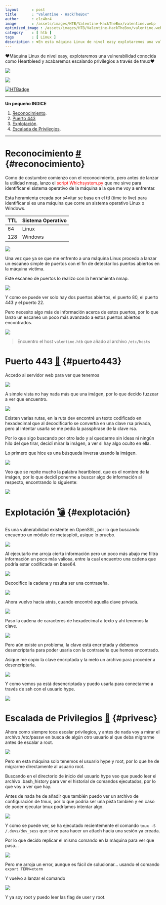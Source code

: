 ```yaml
---
layout      : post
title       : "Valentine - HackTheBox"
author      : elc4br4
image       : /assets/images/HTB/Valentine-HackTheBox/valentine.webp
optimized_image : /assets/images/HTB/Valentine-HackTheBox/valentine.webp
category    : [ htb ]
tags        : [ Linux ]
description : ❤️En esta máquina Linux de nivel easy explotaremos una vulnerabilidad conocida como Heartbleed y acabremos escalando privilegios a través de tmux❤️
---
```


❤️Máquina Linux de nivel easy, explotaremos una vulnerabilidad conocida como Heartbleed y acabaremos escalando privilegios a través de tmux❤️

![](/assets/images/HTB/Valentine-HackTheBox/valentine2.webp)

![](/assets/images/HTB/Valentine-HackTheBox/valentine-rating.webp)

[![HTBadge](https://www.hackthebox.eu/badge/image/533771)](https://www.hackthebox.com/home/users/profile/533771)

***
**Un pequeño INDICE**

1. [Reconocimiento](#reconocimiento).
2. [Puerto 443](#puerto443)
3. [Explotación](#explotación).
4. [Escalada de Privilegios](#privesc).

***

# Reconocimiento [#](reconocimiento) {#reconocimiento}

Como de costumbre comienzo con el reconocimiento, pero antes de lanzar la utilidad nmap, lanzo el <span style="color:red"> script Whichsystem.py </span> que me sirve para identificar el sistema operativo de la máquina a la que me voy a enfrentar.

Esta heramienta creada por s4vitar se basa en el ttl (time to live) para identificar si es una máquina que corre un sistema operativo Linux o Windows.

| TTL    | Sistema Operativo | 
| :----- | :------- | 
| 64     | Linux    | 
| 128    | Windows  |

![](/assets/images/HTB/Valentine-HackTheBox/whichsystem.webp)

Una vez que ya se que me enfrento a una máquina Linux procedo a lanzar un escaneo simple de puertos con el fin de detectar los puertos abiertos en la máquina víctima.

Este escaneo de puertos lo realizo con la herramienta nmap.

![](/assets/images/HTB/Valentine-HackTheBox/nmap1.webp)

Y como se puede ver solo hay dos puertos abiertos, el puerto 80, el puerto 443 y el puerto 22.

Pero necesito algo más de información acerca de estos puertos, por lo que lanzo un escaneo un poco más avanzado a estos puertos abiertos encontrados.

![](/assets/images/HTB/Valentine-HackTheBox/nmap2.webp)

> Encuentro el host `valentine.htb` que añado al archivo `/etc/hosts`

# Puerto 443 [🔢](#puerto443) {#puerto443}

Accedo al servidor web para ver que tenemos

![](/assets/images/HTB/Valentine-HackTheBox/web1.webp)

A simple vista no hay nada más que una imágen, por lo que decido fuzzear a ver que encuentro.

![](/assets/images/HTB/Valentine-HackTheBox/fuzz.webp)

Existen varias rutas, en la ruta dev encontré un texto codificado en hexadecimal que al decodificarlo se convertía en una clave rsa privada, pero al intentar usarla se me pedía la passphrase de la clave rsa.

Por lo que sigo buscando por otro lado y al quedarme sin ideas ni ningún hilo del que tirar, decidí mirar la imágen, a ver si hay algo oculto en ella.

Lo primero que hice es una búsqueda inversa usando la imágen.

![](/assets/images/HTB/Valentine-HackTheBox/imagen.webp)

Veo que se repite mucho la palabra heartbleed, que es el nombre de la imágen, por lo que decidí ponerme a buscar algo de información al respecto, encontrando lo siguiente:

![](/assets/images/HTB/Valentine-HackTheBox/heartbleed.webp)

# Explotación [💣](#explotación) {#explotación}

Es una vulnerabilidad existente en OpenSSL, por lo que buscando encuentro un módulo de metasploit, asique lo pruebo.

![](/assets/images/HTB/Valentine-HackTheBox/msf1.webp)

Al ejecutarlo me arroja cierta información pero un poco más abajo me filtra información un poco más valiosa, entre la cual encuentro una cadena que podría estar codificada en base64.

![](/assets/images/HTB/Valentine-HackTheBox/msf2.webp)

Decodifico la cadena y resulta ser una contraseña.

![](/assets/images/HTB/Valentine-HackTheBox/password.webp)

Ahora vuelvo hacia atrás, cuando encontré aquella clave privada.

![](/assets/images/HTB/Valentine-HackTheBox/dev.webp)

Paso la cadena de caracteres de hexadecimal a texto y ahí tenemos la clave.

![](/assets/images/HTB/Valentine-HackTheBox/clave.webp)

Pero aún existe un problema, la clave está encriptada y debemos desencriptarla para poder usarla con la contraseña que hemos encontrado.

Asique me copio la clave encriptada y la meto un archivo para proceder a desencriptarla.

![](/assets/images/HTB/Valentine-HackTheBox/dec1.webp)

Y como vemos ya está desencriptada y puedo usarla para conectarme a través de ssh con el usuario hype.

![](/assets/images/HTB/Valentine-HackTheBox/ssh.webp)


# Escalada de Privilegios [💊](#privesc) {#privesc}

Ahora como siempre toca escalar privilegios, y antes de nada voy a mirar el archivo /etc/passw en busca de algún otro usuario al que deba migrarme antes de escalar a root.

![](/assets/images/HTB/Valentine-HackTheBox/passwd.webp)

Pero en esta máquina solo tenemos el usuario hype y root, por lo que he de migrarme directamente al usuario root.

Buscando en el directorio de inicio del usuario hype veo que puedo leer el archivo .bash_history para ver el historial de comandos ejecutados, por lo que voy a ver que hay.

Antes de nada he de añadir que también puedo ver un archivo de configuración de tmux, por lo que podría ser una pista también y en caso de poder ejecutar tmux podríamos intentar algo.

![](/assets/images/HTB/Valentine-HackTheBox/bash.webp)

Y como se puede ver, se ha ejecutado recientemente el comando `tmux -S /.devs/dev_sess` que sirve para hacer un attach hacia una sesión ya creada.

Por lo que decido replicar el mismo comando en la máquina para ver que pasa...

![](/assets/images/HTB/Valentine-HackTheBox/tmux.webp)

Pero me arroja un error, aunque es fácil de solucionar... usando el comando `export TERM=xterm`

Y vuelvo a lanzar el comando

![](/assets/images/HTB/Valentine-HackTheBox/root.webp)

Y ya soy root y puedo leer las flag de user y root.




